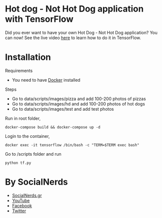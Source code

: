 # Hot dog - Not Hot Dog application with TensorFlow

Did you ever want to have your own Hot Dog - Not Hot Dog application?
You can now! See the live video [here](https://youtu.be/7ki0mY0eQGU) to
learn how to do it in TensorFlow.

# Installation
Requirements
- You need to have [Docker](https://docs.docker.com/engine/installation/) installed

Steps
- Go to data/scripts/images/pizza and add 100-200 photos of pizzas 
- Go to data/scripts/images/hd and add 100-200 photos of hot dogs
- Go to data/scripts/images/test and add test photos

Run in root folder,
~~~~
docker-compose build && docker-compose up -d
~~~~

Login to the container,
~~~~
docker exec -it tensorflow /bin/bash -c "TERM=$TERM exec bash"
~~~~

Go to /scripts folder and run
~~~~
python tf.py
~~~~

# By SocialNerds
* [SocialNerds.gr](https://www.socialnerds.gr/)
* [YouTube](https://www.youtube.com/SocialNerdsGR)
* [Facebook](https://www.facebook.com/SocialNerdsGR)
* [Twitter](https://twitter.com/socialnerdsgr)